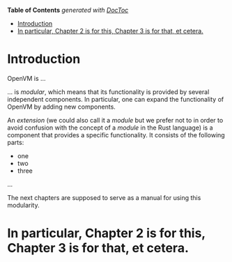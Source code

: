 <!-- START doctoc generated TOC please keep comment here to allow auto update -->
<!-- DON'T EDIT THIS SECTION, INSTEAD RE-RUN doctoc TO UPDATE -->
**Table of Contents**  *generated with [DocToc](https://github.com/thlorenz/doctoc)*

- [Introduction](#introduction)
- [In particular, Chapter 2 is for this, Chapter 3 is for that, et cetera.](#in-particular-chapter-2-is-for-this-chapter-3-is-for-that-et-cetera)

<!-- END doctoc generated TOC please keep comment here to allow auto update -->

# Introduction

OpenVM is ...

... is _modular_, which means that its functionality is provided by several independent components. In particular, one can expand the functionality of OpenVM by adding new components.

An _extension_ (we could also call it a _module_ but we prefer not to in order to avoid confusion with the concept of a _module_ in the Rust language) is a component that provides a specific functionality. It consists of the following parts:

- one
- two
- three

...

The next chapters are supposed to serve as a manual for using this modularity.

# In particular, Chapter 2 is for this, Chapter 3 is for that, et cetera.
